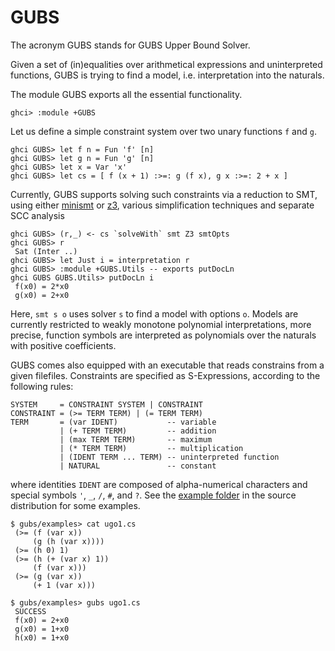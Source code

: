 # GUBS
The acronym GUBS stands for GUBS Upper Bound Solver.

Given a set of (in)equalities over arithmetical expressions and 
uninterpreted functions, GUBS is trying to find a model, 
i.e. interpretation into the naturals.

The module GUBS exports all the essential functionality.
~~~~
ghci> :module +GUBS
~~~~

Let us define a simple constraint system over two unary functions `f` and `g`. 
~~~~
ghci GUBS> let f n = Fun 'f' [n]
ghci GUBS> let g n = Fun 'g' [n]
ghci GUBS> let x = Var 'x'
ghci GUBS> let cs = [ f (x + 1) :>=: g (f x), g x :>=: 2 + x ]
~~~~

Currently, GUBS supports solving such constraints via a reduction to SMT, using either 
[minismt](http://cl-informatik.uibk.ac.at/software/minismt/) or 
[z3](https://github.com/Z3Prover/z3), various simplification techniques and separate SCC analysis

~~~~
ghci GUBS> (r,_) <- cs `solveWith` smt Z3 smtOpts
ghci GUBS> r
 Sat (Inter ..)
ghci GUBS> let Just i = interpretation r
ghci GUBS> :module +GUBS.Utils -- exports putDocLn
ghci GUBS GUBS.Utils> putDocLn i
 f(x0) = 2*x0
 g(x0) = 2+x0
~~~~

Here, `smt s o` uses solver `s` to find a model with options `o`. Models are currently restricted to weakly monotone polynomial interpretations,
more precise, function symbols are interpreted as polynomials over the naturals with positive coefficients.


GUBS comes also equipped with an executable that reads constrains from a given filefiles. Constraints are specified as S-Expressions, according to the following rules:

~~~~
SYSTEM     = CONSTRAINT SYSTEM | CONSTRAINT
CONSTRAINT = (>= TERM TERM) | (= TERM TERM)
TERM       = (var IDENT)           -- variable 
           | (+ TERM TERM)         -- addition
           | (max TERM TERM)       -- maximum
           | (* TERM TERM)         -- multiplication
           | (IDENT TERM ... TERM) -- uninterpreted function
           | NATURAL               -- constant
~~~~
where identities `IDENT` are composed of alpha-numerical characters and special symbols `'`, `_`, `/`, `#`, and `?`.
See the [example folder](https://github.com/mzini/gubs/tree/master/examples) in the source distribution for some examples.

~~~~
$ gubs/examples> cat ugo1.cs 
 (>= (f (var x)) 
     (g (h (var x))))
 (>= (h 0) 1)    
 (>= (h (+ (var x) 1)) 
     (f (var x)))
 (>= (g (var x))
     (+ 1 (var x)))

$ gubs/examples> gubs ugo1.cs
 SUCCESS
 f(x0) = 2+x0
 g(x0) = 1+x0
 h(x0) = 1+x0
~~~~
